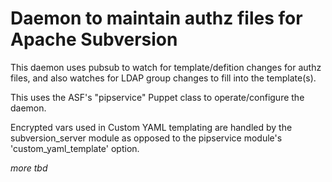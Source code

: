 # Daemon to maintain authz files for Apache Subversion

This daemon uses pubsub to watch for template/defition changes for
authz files, and also watches for LDAP group changes to fill into
the template(s).

This uses the ASF's "pipservice" Puppet class to operate/configure
the daemon.

Encrypted vars used in Custom YAML templating are handled by the 
subversion_server module as opposed to the pipservice module's
'custom_yaml_template' option.

_more tbd_
